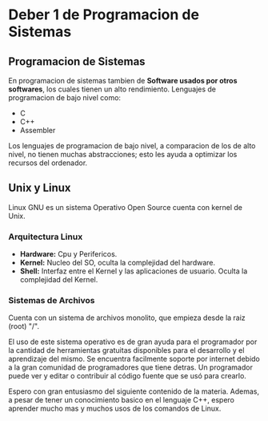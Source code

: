 # Deber 1 de Programacion de Sistemas

## Programacion de Sistemas

En programacion de sistemas tambien de **Software usados por otros softwares**, los cuales tienen un alto rendimiento.
Lenguajes de programacion de bajo nivel como:
* C
* C++
* Assembler

Los lenguajes de programacion de bajo nivel, a comparacion de los de alto nivel, no tienen muchas abstracciones; esto les ayuda a optimizar los recursos del ordenador.

## Unix y Linux

Linux GNU es un sistema Operativo Open Source cuenta con kernel de Unix.

### Arquitectura Linux

* **Hardware:** Cpu y Perifericos.
* **Kernel:** Nucleo del SO, oculta la complejidad del hardware.
* **Shell:** Interfaz entre el Kernel y las aplicaciones de usuario. Oculta la complejidad del Kernel.

### Sistemas de Archivos
Cuenta con un sistema de archivos monolito, que empieza desde la raiz (root) "/".

El uso de este sistema operativo es de gran ayuda para el programador por la cantidad de herramientas gratuitas disponibles para el desarrollo y el aprendizaje del mismo.
Se encuentra facilmente soporte por internet debido a la gran comunidad de programadores que tiene detras.
Un programador puede ver y editar o contribuir al código fuente que se usó para crearlo.


Espero con gran entusiasmo del siguiente contenido de la materia. Ademas, a pesar de tener un conocimiento basico en el lenguaje C++, espero aprender mucho mas y muchos usos de los comandos de Linux.




